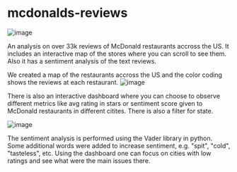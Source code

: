 # mcdonalds-reviews
![image](https://github.com/user-attachments/assets/497cd77a-2fd6-44ec-92ad-72efe7f753a9)

An analysis on over 33k reviews of McDonald restaurants accross the US. It includes an interactive map of the stores where you can scroll to see them. Also it has a sentiment analysis of the text reviews.

We created a map of the restaurants accross the US and the color coding shows the reviews at each restaurant.
![image](https://github.com/user-attachments/assets/cf6ec060-fae0-457f-a378-2ba72b034990)


There is also an interactive dashboard where you can choose to observe different metrics like avg rating in stars or sentiment score given to McDonald restaurants in different citites. There is also a filter for state.

![image](https://github.com/user-attachments/assets/886a400f-e909-4728-96e1-bc67498a0793)

The sentiment analysis is performed using the Vader library in python. Some additional words were added to increase sentiment, e.g. "spit", "cold", "tasteless", etc.
Using the dashboard one can focus on cities with low ratings and see what were the main issues there.
